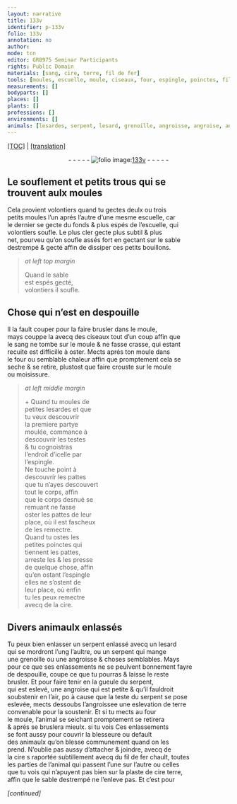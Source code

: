 ```yaml
---
layout: narrative
title: 133v
identifier: p-133v
folio: 133v
annotation: no
author:
mode: tcn
editor: GR8975 Seminar Participants
rights: Public Domain
materials: [sang, cire, terre, fil de fer]
tools: [moules, escuelle, moule, ciseaux, four, espingle, poinctes, fil de fer, plaste de cire terre]
measurements: []
bodyparts: []
places: []
plants: []
professions: []
environments: []
animals: [lesardes, serpent, lesard, grenoille, angroisse, angroise, angroissee]
---
```


 <p><a href="{{ site.baseurl }}/normalized/">[TOC]</a> | <a href="{{ site.baseurl }}/texts/p-133v_tl/" target="_blank">[translation]</a></p><div class="folio" align="center">- - - - - <a href="http://gallica.bnf.fr/ark:/12148/btv1b10500001g/f272.image" target="_blank"><img src="https://cu-mkp.github.io/2017-workshop-edition/assets/photo-icon.png" alt="folio image: " style="display:inline-block; margin-bottom:-3px;"/>133v</a> - - - - - </div>  
  

##  Le soufleme<span class="exp">n</span>t et petits trous qui se<br/> trouvent aulx <span class="tl">moules</span>

 
 Cela provient volontiers quand tu gectes deulx ou trois<br/> petits <span class="tl">moules</span> l’un aprés l’autre d’une mesme <span class="tl">escuelle</span>, car<br/> le dernier se gecte du fonds & plus espés de l’<span class="tl">escuelle</span>, qui<br/> volontiers soufle. Le plus cler gecte plus subtil & plus<br/> net, pourveu qu’on soufle assés fort en gectant sur le sable<br/> destrempé & gecté affin de dissiper ces petits bouillons.
 
> *at left top margin*
> 
> 
>   Quand le sable<br/> est espés gecté,<br/> volontiers il soufle.
 
 
  

## Chose qui n’est en despouille

 
 Il la fault couper pour la faire brusler dans le <span class="tl">moule</span>,<br/> mays couppe la avecq des <span class="tl">ciseaux</span> tout d’un coup affin que<br/> le <span class="m">sang</span> ne tombe sur le <span class="tl">moule</span> & ne fasse crasse, qui estant<br/> recuite est difficille à oster. Mects aprés ton <span class="tl">moule</span> dans<br/> le <span class="tl">four</span> ou semblable chaleur affin que promptem<span class="exp">ent</span> cela se<br/> seche & se retire, plustost que faire crouste sur le <span class="tl">moule</span><br/> ou moisissure.
 
> *at left middle margin*
> 
> 
>   \+ Quand tu moules de<br/> petites <span class="al">lesardes</span> et que<br/> tu veux descouvrir<br/> la premiere partye<br/> moulée, commance à<br/> descouvrir les testes<br/> & tu cognoistras<br/> l’endroit d’icelle par<br/> l’<span class="tl">espingle</span>.<br/> Ne touche point à<br/> descouvrir les pattes<br/> que tu n’ayes descouvert<br/> tout le corps, affin<br/> que le corps desnué se<br/> remuant ne fasse<br/> oster les pattes de leur<br/> place, où il est fascheux<br/> de les remectre.<br/> Quand tu ostes les<br/> petites <span class="tl">poinctes</span> qui<br/> tiennent les pattes,<br/> arreste les & les presse<br/> de quelque chose, affin<br/> qu’en osta<span class="exp">n</span>t l’<span class="tl">espingle</span><br/> elles ne s’ostent de<br/> leur place, où enfin<br/> tu les peux remectre<br/> avecq de la <span class="m">cire</span>.
 
 
  

## Divers animaulx enlassés

 
 Tu peux bien enlasser un <span class="al">serpent</span> <span class="del">enlassé</span> avecq un <span class="al">lesard</span><br/> qui se mordront l’ung l’aultre, ou un <span class="al">serpent</span> qui mange<br/> une <span class="al">grenoille</span> ou une <span class="al">angrois<span class="del">s</span>e</span> & choses semblables. Mays<br/> pour ce que ses enlassements ne se peulvent bonnement fayre<br/> de despouille, coupe ce que tu pourras & laisse le reste<br/> brusler. Et pour faire tenir en la gueule du <span class="al">serpent</span>,<br/> qui est eslevé, une <span class="al">angroise</span> qui est petite & qu’il fauldroit<br/> soubstenir en l’air, <span class="del">po</span> à cause que la teste du <span class="al">serpent</span> se pose<br/> eslevée, mects dessoubs l’<span class="al">angrois<span class="del">se</span>e</span> une eslevation de <span class="m">terre</span><br/> convenable pour la soustenir. Et si tu mects au <span class="tl">four</span><br/> le <span class="tl">moule</span>, l’animal se seichant promptem<span class="exp">ent</span> se retirera<br/> & aprés se bruslera mieulx. <span class="del">si tu vois</span> Ces enlassem<span class="exp">ents</span><br/> se font aussy pour couvrir la blesseure ou default<br/> des animaulx qu’on blesse communem<span class="exp">ent</span> quand on les<br/> prend. N’oublie pas aussy d’attacher & joindre, avecq de<br/> la <span class="m">cire</span> <span class="del">s</span> raportée subtillem<span class="exp">ent</span> avecq du <span class="tl"><span class="m">fil de fer</span></span> chault, toutes<br/> les parties de l’animal qui passent l’une sur l’autre ou celles<br/> que tu vois qui n’apuyent pas bien sur la <span class="tl">plaste de <span class="del"><span class="m">cire</span></span> <span class="m">terre</span></span>,<br/> affin que le sable destrempé ne l’enleve pas. Et c’est pour
 
*[continued]*
 
 